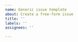 ```yaml
---
name: Generic issue template
about: Create a free-form issue
title: ''
labels: ''
assignees: ''

---
```



